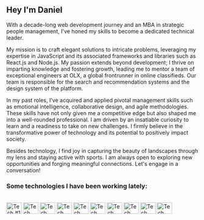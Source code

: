 ## Hey I'm Daniel

With a decade-long web development journey and an MBA in strategic people management, I've honed my skills to become a dedicated technical leader.

My mission is to craft elegant solutions to intricate problems, leveraging my expertise in JavaScript and its associated frameworks and libraries such as React.js and Node.js. My passion extends beyond development; I thrive on imparting knowledge and fostering growth, leading me to mentor a team of exceptional engineers at OLX, a global frontrunner in online classifieds. Our team is responsible for the search and recommendation systems and the design system of the platform.

In my past roles, I've acquired and applied pivotal management skills such as emotional intelligence, collaborative design, and agile methodologies. These skills have not only given me a competitive edge but also shaped me into a well-rounded professional. I am driven by an insatiable curiosity to learn and a readiness to take on new challenges. I firmly believe in the transformative power of technology and its potential to positively impact society.

Besides technology, I find joy in capturing the beauty of landscapes through my lens and staying active with sports. I am always open to exploring new opportunities and forging meaningful connections. Let's engage in a conversation!

### Some technologies I have been working lately:

<div style="display: inline_block"><br>
  <a href="https://developer.mozilla.org/en-US/docs/Web/JavaScript" target="_blank"><img style="pointer-events: none" alt="Tech #1 - JS" width="40" height="30" src="https://cdn.jsdelivr.net/gh/devicons/devicon@latest/icons/javascript/javascript-original.svg" /></a>
  <img alt="Tech #2 - TS" width="40" height="30" src="https://cdn.jsdelivr.net/gh/devicons/devicon@latest/icons/typescript/typescript-original.svg" />
  <img alt="Tech #3 - React" width="40" height="30" src="https://cdn.jsdelivr.net/gh/devicons/devicon@latest/icons/react/react-original.svg" />
  <img alt="Tech #4 - Next" width="40" height="30" src="https://cdn.jsdelivr.net/gh/devicons/devicon@latest/icons/nextjs/nextjs-original.svg" />
  <img alt="Tech #5 - HTML" width="40" height="30" src="https://cdn.jsdelivr.net/gh/devicons/devicon@latest/icons/html5/html5-original.svg" />
  <img alt="Tech #6 - CSS" width="40" height="30" src="https://cdn.jsdelivr.net/gh/devicons/devicon@latest/icons/css3/css3-original.svg" />
  <img alt="Tech #7 - Tailwind" width="40" height="30" src="https://cdn.jsdelivr.net/gh/devicons/devicon@latest/icons/tailwindcss/tailwindcss-original.svg" />
  <img alt="Tech #8 - Jest" width="40" height="30" src="https://cdn.jsdelivr.net/gh/devicons/devicon@latest/icons/jest/jest-plain.svg" />
  <img alt="Tech #9 - GitHub Actionsq" width="40" height="30" src="https://cdn.jsdelivr.net/gh/devicons/devicon@latest/icons/githubactions/githubactions-original.svg" />
  <img alt="Tech #10 - Node" width="40" height="30" src="https://cdn.jsdelivr.net/gh/devicons/devicon@latest/icons/nodejs/nodejs-original.svg" />
</div>

